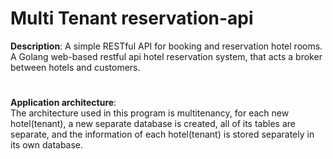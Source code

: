 # Multi Tenant reservation-api

**Description**:   A simple RESTful API for booking and reservation hotel rooms. <br>
A Golang web-based restful api hotel reservation system, that acts a broker between hotels and customers.
# 

**Application architecture**:<br>
The architecture used in this program is multitenancy, for each new hotel(tenant), a new separate database is created, all of its tables are separate, and the information of each hotel(tenant) is stored separately in its own database.
 
